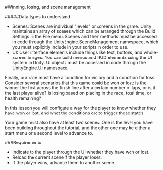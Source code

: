 #Winning, losing, and scene management

#####Data types to understand
- Scenes: Scenes are individual "levels" or screens in the game. Unity maintains an array of scenes which can be arranged through the Build Settings in the File menu. Scenes and their methods must be accessed in code through the UnityEngine.SceneManagement namespace, which you must explicitly include in your scripts in order to use.
- UI: User interface elements include things like text, buttons, and whole-screen images. You can build menus and HUD elements using the UI system in Unity. UI objects must be accessed in code through the UnityEngine.UI namespace.

Finally, our race must have a condition for victory and a condition for loss. Consider several scenarios that this game could be won or lost: is the winner the first across the finish line after a certain number of laps, or is it the last player alive? Is losing based on placing in the race, total time, or health remaining?

In this lesson you will configure a way for the player to know whether they have won or lost, and what the conditions are to trigger these states.

Your game must also have at least two scenes. One is the level you have been building throughout the tutorial, and the other one may be either a start menu or a second level to advance to.

###Requirements

- Indicate to the player through the UI whether they have won or lost.
- Reload the current scene if the player loses.
- If the player wins, advance them to another scene.